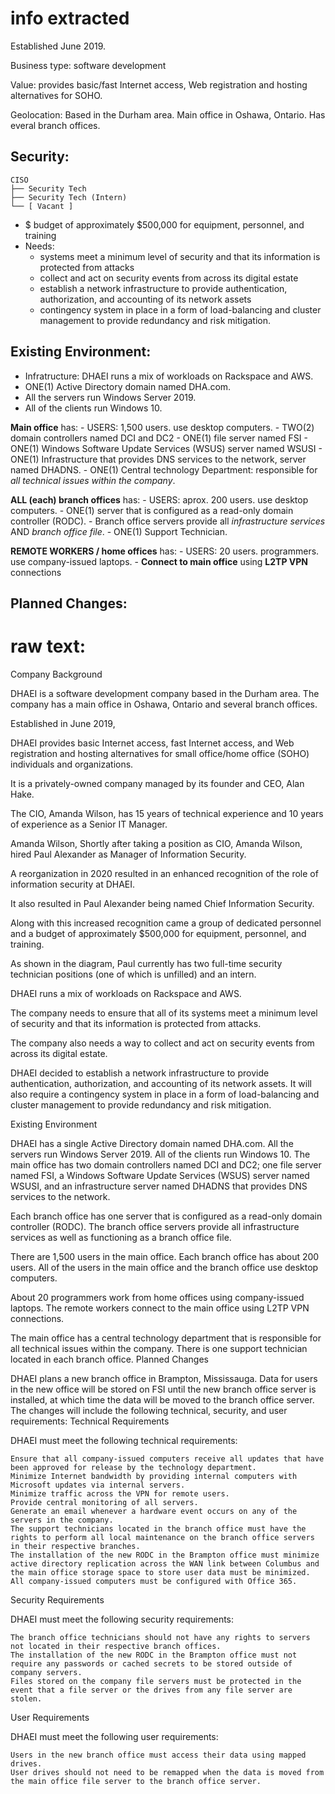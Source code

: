 # info extracted
Established June 2019.

Business type: software development

Value: provides basic/fast Internet access, Web registration and hosting alternatives for SOHO.

Geolocation: Based in the Durham area. Main office in Oshawa, Ontario. Has everal branch offices.

## Security:  
```
CISO
├── Security Tech
├── Security Tech (Intern)
└── [ Vacant ]
```
- $ budget of approximately $500,000 for equipment, personnel, and training
- Needs: 
    - systems meet a minimum level of security and that its information is protected from attacks
    - collect and act on security events from across its digital estate
    - establish a network infrastructure to provide authentication, authorization, and accounting of its network assets
    - contingency system in place in a form of load-balancing and cluster management to provide redundancy and risk mitigation.

## Existing Environment: 

- Infratructure: DHAEI runs a mix of workloads on Rackspace and AWS.
- ONE(1) Active Directory domain named DHA.com.
- All the servers run Windows Server 2019.
- All of the clients run Windows 10.

__Main office__ has:
    - USERS: 1,500 users. use desktop computers.
    - TWO(2) domain controllers named DCI and DC2
    - ONE(1) file server named FSI
    - ONE(1) Windows Software Update Services (WSUS) server named WSUSI
    - ONE(1) Infrastructure that provides DNS services to the network, server named DHADNS.
    - ONE(1) Central technology Department: responsible for _all technical issues within the company_.

__ALL (each) branch offices__ has:
    - USERS: aprox. 200 users. use desktop computers.
    - ONE(1) server that is configured as a read-only domain controller (RODC).
    - Branch office servers provide all _infrastructure services_ AND _branch office file_.
    - ONE(1) Support Technician.

__REMOTE WORKERS / home offices__ has:
    - USERS: 20 users. programmers. use company-issued laptops.
    - __Connect to main office__ using __L2TP VPN__ connections

## Planned Changes:





# raw text:
Company Background

DHAEI is a software development company based in the Durham area. The company has a main office in Oshawa, Ontario and several branch offices.

Established in June 2019,

DHAEI provides basic Internet access, fast Internet access, and Web registration and hosting alternatives for small office/home office (SOHO) individuals and organizations.

It is a privately-owned company managed by its founder and CEO, Alan Hake.

The CIO, Amanda Wilson, has 15 years of technical experience and 10 years of experience as a Senior IT Manager.

Amanda Wilson, Shortly after taking a position as CIO, Amanda Wilson, hired Paul Alexander as Manager of Information Security.

A reorganization in 2020 resulted in an enhanced recognition of the role of information security at DHAEI.

It also resulted in Paul Alexander being named Chief Information Security.

Along with this increased recognition came a group of dedicated personnel and a budget of approximately $500,000 for equipment, personnel, and training.

As shown in the diagram, Paul currently has two full-time security technician positions (one of which is unfilled) and an intern.

DHAEI runs a mix of workloads on Rackspace and AWS.

The company needs to ensure that all of its systems meet a minimum level of security and that its information is protected from attacks.

The company also needs a way to collect and act on security events from across its digital estate.

DHAEI decided to establish a network infrastructure to provide authentication, authorization, and accounting of its network assets. It will also require a contingency system in place in a form of load-balancing and cluster management to provide redundancy and risk mitigation.

Existing Environment

DHAEI has a single Active Directory domain named DHA.com. All the servers run Windows Server 2019. All of the clients run Windows 10. The main office has two domain controllers named DCI and DC2; one file server named FSI, a Windows Software Update Services (WSUS) server named WSUSI, and an infrastructure server named DHADNS that provides DNS services to the network.

Each branch office has one server that is configured as a read-only domain controller (RODC). The branch office servers provide all infrastructure services as well as functioning as a branch office file.

There are 1,500 users in the main office. Each branch office has about 200 users. All of the users in the main office and the branch office use desktop computers.

About 20 programmers work from home offices using company-issued laptops. The remote workers connect to the main office using L2TP VPN connections.

The main office has a central technology department that is responsible for all technical issues within the company. There is one support technician located in each branch office.
Planned Changes

DHAEI plans a new branch office in Brampton, Mississauga. Data for users in the new office will be stored on FSI until the new branch office server is installed, at which time the data will be moved to the branch office server. The changes will include the following technical, security, and user requirements:
Technical Requirements

DHAEI must meet the following technical requirements:

    Ensure that all company-issued computers receive all updates that have been approved for release by the technology department.
    Minimize Internet bandwidth by providing internal computers with Microsoft updates via internal servers.
    Minimize traffic across the VPN for remote users.
    Provide central monitoring of all servers.
    Generate an email whenever a hardware event occurs on any of the servers in the company.
    The support technicians located in the branch office must have the rights to perform all local maintenance on the branch office servers in their respective branches.
    The installation of the new RODC in the Brampton office must minimize active directory replication across the WAN link between Columbus and the main office storage space to store user data must be minimized.
    All company-issued computers must be configured with Office 365.

Security Requirements

DHAEI must meet the following security requirements:

    The branch office technicians should not have any rights to servers not located in their respective branch offices.
    The installation of the new RODC in the Brampton office must not require any passwords or cached secrets to be stored outside of company servers.
    Files stored on the company file servers must be protected in the event that a file server or the drives from any file server are stolen.

User Requirements

DHAEI must meet the following user requirements:

    Users in the new branch office must access their data using mapped drives.
    User drives should not need to be remapped when the data is moved from the main office file server to the branch office server.
